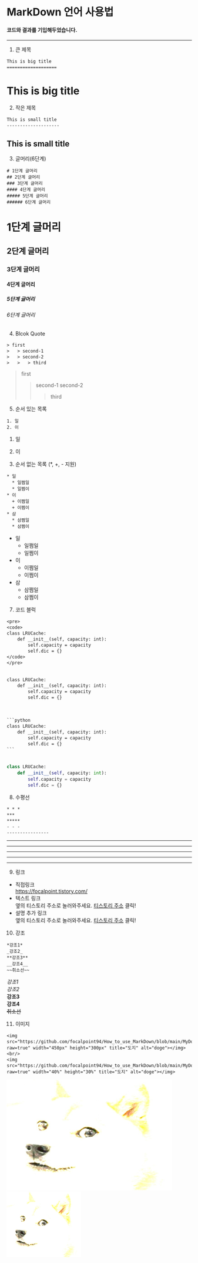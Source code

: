 MarkDown 언어 사용법   
====================
#### 코드와 결과를 기입해두었습니다.

*** 

1. 큰 제목
```
This is big title
===================
```
This is big title
===================

2. 작은 제목
```
This is small title
--------------------
```
This is small title
--------------------

3. 글머리(6단계)
```
# 1단계 글머리
## 2단계 글머리
### 3단계 글머리
#### 4단계 글머리
##### 5단계 글머리
###### 6단계 글머리
```
# 1단계 글머리
## 2단계 글머리
### 3단계 글머리
#### 4단계 글머리
##### 5단계 글머리
###### 6단계 글머리

4. Blcok Quote
```
> first
>   > second-1
>   > second-2
>   >   > third
```
> first
>   > second-1
>   > second-2
>   >   > third

5. 순서 있는 목록
```
1. 일
2. 이
```
1. 일
2. 이

6. 순서 없는 목록 (*, +, - 지원)
```
* 일
  * 일쩜일
  * 일쩜이 
* 이
  + 이쩜일
  + 이쩜이
* 삼
  * 삼쩜일
  * 삼쩜이
```
* 일
  * 일쩜일
  * 일쩜이 
* 이
  + 이쩜일
  + 이쩜이
* 삼
  * 삼쩜일
  * 삼쩜이

7. 코드 블럭
```
<pre>
<code>
class LRUCache:
    def __init__(self, capacity: int):
        self.capacity = capacity
        self.dic = {}
</code>
</pre>
```
<pre>
<code>
class LRUCache:
    def __init__(self, capacity: int):
        self.capacity = capacity
        self.dic = {}
</code>
</pre>

<pre>
<code>
```python
class LRUCache:
    def __init__(self, capacity: int):
        self.capacity = capacity
        self.dic = {}
```
</code>
</pre>
```python
class LRUCache:
    def __init__(self, capacity: int):
        self.capacity = capacity
        self.dic = {}
```

8. 수평선
```
* * *
***
*****
- - - 
----------------
```
* * *
***
*****
- - - 
----------------

9. 링크
* 직접링크   
<https://focalpoint.tistory.com/>
* 텍스트 링크   
옆의 티스토리 주소로 놀러와주세요. [티스토리 주소](https://focalpoint.tistory.com/) 클릭!
* 설명 추가 링크   
옆의 티스토리 주소로 놀러와주세요. [티스토리 주소](https://focalpoint.tistory.com/, "시바견의 끄적임") 클릭!

10. 강조   
```
*강조1*   
_강조2_   
**강조3**   
__강조4__   
~~취소선~~   
```
*강조1*   
_강조2_   
**강조3**   
__강조4__   
~~취소선~~   

11. 이미지
```
<img src="https://github.com/focalpoint94/How_to_use_MarkDown/blob/main/MyDoge.jpg?raw=true" width="450px" height="300px" title="도지" alt="doge"></img><br/>
<img src="https://github.com/focalpoint94/How_to_use_MarkDown/blob/main/MyDoge.jpg?raw=true" width="40%" height="30%" title="도지" alt="doge"></img>
```
<img src="https://github.com/focalpoint94/How_to_use_MarkDown/blob/main/MyDoge.jpg?raw=true" width="450px" height="300px" title="도지" alt="doge"></img><br/>
<img src="https://github.com/focalpoint94/How_to_use_MarkDown/blob/main/MyDoge.jpg?raw=true" width="40%" height="30%" title="도지" alt="doge"></img>


